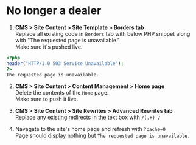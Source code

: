 # No longer a dealer

1.  **CMS > Site Content > Site Template > Borders tab**  
Replace all existing code in `Borders` tab with below PHP snippet along with "The requested page is unavailable."  
Make sure it's pushed live.  
```php
<?php
header("HTTP/1.0 503 Service Unavailable");
?>
The requested page is unavailable. 
```

2. **CMS > Site Content > Content Management > Home page**  
Delete the contents of the `Home` page.  
Make sure to push it live.

3. **CMS > Site Content > Site Rewrites > Advanced Rewrites tab**  
Replace any existing redirects in the text box with `/(.+) /`

4. Navagate to the site's home page and refresh with `?cache=0`  
Page should display nothing but `The requested page is unavailable.`
